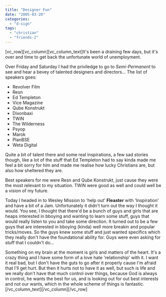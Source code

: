 ```yaml
---
title: "Designer Fun"
date: "2005-03-20"
categories: 
  - "d-sign"
tags: 
  - "christian"
  - "friends-2"
---
```


\[vc\_row\]\[vc\_column\]\[vc\_column\_text\]It's been a draining few days, but it's over and time to get back the unfortunate world of unemployment.

Over Friday and Saturday I had the priviledge to go to _Semi-Permanent_ to see and hear a bevey of talented designers and directors... The list of speakers goes:

- Revolver Film
- Resn
- Ed Templeton
- Vice Magazine
- Qube Konstrukt
- Dixonbaxi
- TWiN
- The Wilderness
- Psyop
- Marok
- PlanBSE
- Weta Digital

Quite a bit of talent there and some real inspirations, a few sad stories though, like a lot of the stuff that Ed Templeton had to say kinda made me feel a bit sorry for him and made me realise how lucky Christians are, but also how sheltered they are.

Best speakers for me were Resn and Qube Konstrukt, just cause they were the most relevant to my situation. TWiN were good as well and could well be a vision of my future.

Today I headed in to Wesley Mission to 'help out' **Fleaster** with 'Inspiration' and have a bit of a Jam. Unfortunately it didn't turn out the way I thought it would. You see, I thought that there'd be a bunch of guys and girls that are heaps interested in bboying and wanting to learn some stuff, guys that would really listen to you and take some direction. It turned out to be a few guys that are interested in bboying (kinda) well more breakin and popular tricks/moves. So the guys knew some stuff and just wanted specifics which they really don't have the foundational ability for. Guys were even asking for stuff that I couldn't do...

Something on my brain at the moment is girls and matters of the heart. It's a crazy thing and I have some form of a love hate 'relationship' with it. I want it real bad, but I don't have the guts to go after it properly cause I'm afraid that I'll get hurt. But then it hurts not to have it as well, but such is life and we really don't have that much control over things, because God is always in control, he wants the best for us, and is looking out for out best interests and not our wants, which in the whole scheme of things is fantastic.\[/vc\_column\_text\]\[/vc\_column\]\[/vc\_row\]
